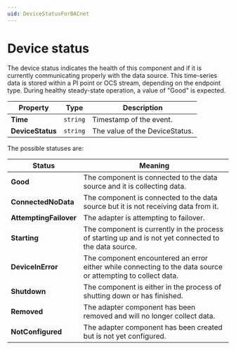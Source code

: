 ```yaml
---
uid: DeviceStatusForBACnet
---
```


# Device status

The device status indicates the health of this component and if it is currently communicating properly with the data source. This time-series data is stored within a PI point or OCS stream, depending on the endpoint type. During healthy steady-state operation, a value of "Good" is expected.

| Property                          | Type                                 | Description                    |
|-----------------------------------|--------------------------------------|--------------------------------|
| **Time**                          | `string`                               | Timestamp of the event.        |
| **DeviceStatus**                  | `string`                               | The value of the DeviceStatus. |

The possible statuses are:

| Status                            | Meaning                               |
|-----------------------------------|---------------------------------------|
| **Good**                          | The component is connected to the data source and it is collecting data. |
| **ConnectedNoData**               | The component is connected to the data source but it is not receiving data from it. |
| **AttemptingFailover**            | The adapter is attempting to failover. |
| **Starting**                      | The component is currently in the process of starting up and is not yet connected to the data source. |
| **DeviceInError**                 | The component encountered an error either while connecting to the data source or attempting to collect data. |
| **Shutdown**                      | The component is either in the process of shutting down or has finished. |
| **Removed**                       | The adapter component has been removed and will no longer collect data. |
| **NotConfigured**                 | The adapter component has been created but is not yet configured. |
